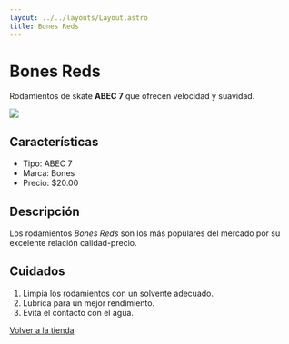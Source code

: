 ```yaml
---
layout: ../../layouts/Layout.astro
title: Bones Reds
---
```


<div class="markdown">
  
  # Bones Reds

  Rodamientos de skate **ABEC 7** que ofrecen velocidad y suavidad.

  ![](/images/reds.webp)

  ## Características

  - Tipo: ABEC 7
  - Marca: Bones
  - Precio: $20.00

  ## Descripción

  Los rodamientos *Bones Reds* son los más populares del mercado por su excelente relación calidad-precio.

  ## Cuidados

  1. Limpia los rodamientos con un solvente adecuado.
  2. Lubrica para un mejor rendimiento.
  3. Evita el contacto con el agua.

  <a href="/tienda" class="back-button">Volver a la tienda</a>
</div>
